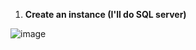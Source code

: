 1. **Create an instance (I'll do SQL server)**

![image](https://github.com/user-attachments/assets/0f068c85-c322-416c-bffd-7748aaa66f97)


